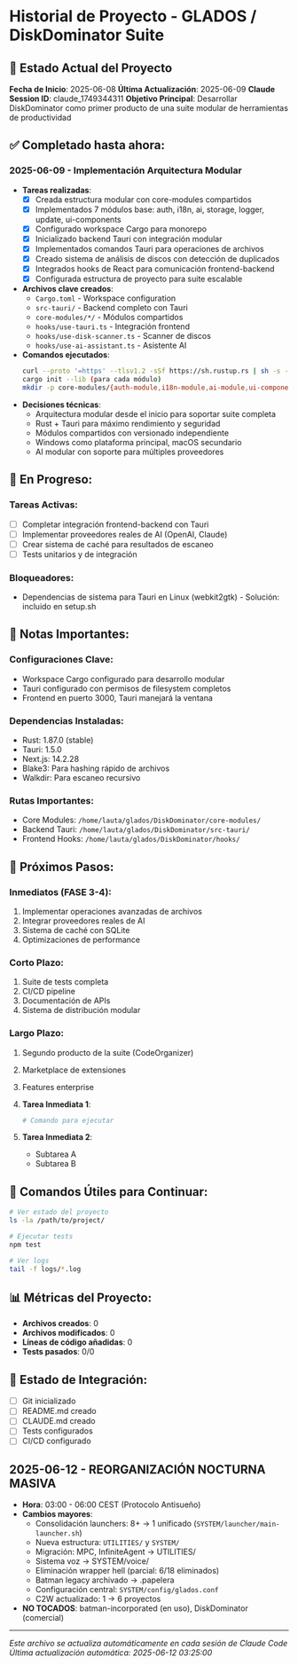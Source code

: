 # Historial de Proyecto - GLADOS / DiskDominator Suite

## 🚀 Estado Actual del Proyecto
**Fecha de Inicio**: 2025-06-08
**Última Actualización**: 2025-06-09
**Claude Session ID**: claude_1749344311
**Objetivo Principal**: Desarrollar DiskDominator como primer producto de una suite modular de herramientas de productividad

## ✅ Completado hasta ahora:

### 2025-06-09 - Implementación Arquitectura Modular
- **Tareas realizadas**:
  - [x] Creada estructura modular con core-modules compartidos
  - [x] Implementados 7 módulos base: auth, i18n, ai, storage, logger, update, ui-components
  - [x] Configurado workspace Cargo para monorepo
  - [x] Inicializado backend Tauri con integración modular
  - [x] Implementados comandos Tauri para operaciones de archivos
  - [x] Creado sistema de análisis de discos con detección de duplicados
  - [x] Integrados hooks de React para comunicación frontend-backend
  - [x] Configurada estructura de proyecto para suite escalable
- **Archivos clave creados**:
  - `Cargo.toml` - Workspace configuration
  - `src-tauri/` - Backend completo con Tauri
  - `core-modules/*/` - Módulos compartidos
  - `hooks/use-tauri.ts` - Integración frontend
  - `hooks/use-disk-scanner.ts` - Scanner de discos
  - `hooks/use-ai-assistant.ts` - Asistente AI
- **Comandos ejecutados**:
  ```bash
  curl --proto '=https' --tlsv1.2 -sSf https://sh.rustup.rs | sh -s -- -y
  cargo init --lib (para cada módulo)
  mkdir -p core-modules/{auth-module,i18n-module,ai-module,ui-components,update-module,storage-module,logger-module}
  ```
- **Decisiones técnicas**:
  - Arquitectura modular desde el inicio para soportar suite completa
  - Rust + Tauri para máximo rendimiento y seguridad
  - Módulos compartidos con versionado independiente
  - Windows como plataforma principal, macOS secundario
  - AI modular con soporte para múltiples proveedores

## 🔄 En Progreso:

### Tareas Activas:
- [ ] Completar integración frontend-backend con Tauri
- [ ] Implementar proveedores reales de AI (OpenAI, Claude)
- [ ] Crear sistema de caché para resultados de escaneo
- [ ] Tests unitarios y de integración

### Bloqueadores:
- Dependencias de sistema para Tauri en Linux (webkit2gtk) - Solución: incluido en setup.sh

## 📝 Notas Importantes:

### Configuraciones Clave:
- Workspace Cargo configurado para desarrollo modular
- Tauri configurado con permisos de filesystem completos
- Frontend en puerto 3000, Tauri manejará la ventana

### Dependencias Instaladas:
- Rust: 1.87.0 (stable)
- Tauri: 1.5.0
- Next.js: 14.2.28
- Blake3: Para hashing rápido de archivos
- Walkdir: Para escaneo recursivo

### Rutas Importantes:
- Core Modules: `/home/lauta/glados/DiskDominator/core-modules/`
- Backend Tauri: `/home/lauta/glados/DiskDominator/src-tauri/`
- Frontend Hooks: `/home/lauta/glados/DiskDominator/hooks/`

## 🚨 Próximos Pasos:

### Inmediatos (FASE 3-4):
1. Implementar operaciones avanzadas de archivos
2. Integrar proveedores reales de AI
3. Sistema de caché con SQLite
4. Optimizaciones de performance

### Corto Plazo:
1. Suite de tests completa
2. CI/CD pipeline
3. Documentación de APIs
4. Sistema de distribución modular

### Largo Plazo:
1. Segundo producto de la suite (CodeOrganizer)
2. Marketplace de extensiones
3. Features enterprise

1. **Tarea Inmediata 1**:
   ```bash
   # Comando para ejecutar
   ```

2. **Tarea Inmediata 2**:
   - Subtarea A
   - Subtarea B

## 🔧 Comandos Útiles para Continuar:
```bash
# Ver estado del proyecto
ls -la /path/to/project/

# Ejecutar tests
npm test

# Ver logs
tail -f logs/*.log
```

## 📊 Métricas del Proyecto:
- **Archivos creados**: 0
- **Archivos modificados**: 0
- **Líneas de código añadidas**: 0
- **Tests pasados**: 0/0

## 🔌 Estado de Integración:
- [ ] Git inicializado
- [ ] README.md creado
- [ ] CLAUDE.md creado
- [ ] Tests configurados
- [ ] CI/CD configurado

## 2025-06-12 - REORGANIZACIÓN NOCTURNA MASIVA
- **Hora**: 03:00 - 06:00 CEST (Protocolo Antisueño)
- **Cambios mayores**:
  - Consolidación launchers: 8+ → 1 unificado (`SYSTEM/launcher/main-launcher.sh`)
  - Nueva estructura: `UTILITIES/` y `SYSTEM/`
  - Migración: MPC, InfiniteAgent → UTILITIES/
  - Sistema voz → SYSTEM/voice/
  - Eliminación wrapper hell (parcial: 6/18 eliminados)
  - Batman legacy archivado → .papelera
  - Configuración central: `SYSTEM/config/glados.conf`
  - C2W actualizado: 1 → 6 proyectos
- **NO TOCADOS**: batman-incorporated (en uso), DiskDominator (comercial)

---
*Este archivo se actualiza automáticamente en cada sesión de Claude Code*
*Última actualización automática: 2025-06-12 03:25:00*